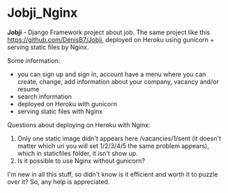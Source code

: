 # 								Jobji_Nginx

**Jobji** - Django Framework project about job. The same project like this https://github.com/DenisB7/Jobji, deployed on Heroku using gunicorn + serving static files by Nginx.

Some information:
- you can sign up and sign in, account have a menu where you can create, change, add information about your company, vacancy and/or resume
- search information
- deployed on Heroku with gunicorn
- serving static files with Nginx

Questions about deploying on Heroku with Nginx:
1. Only one static image didn't appears here /vacancies/1/sent (it doesn't matter which uri you will set 1/2/3/4/5 the same problem appears), which in staticfiles folder, it isn't show up. 
2. Is it possible to use Nginx without gunicorn? 

I'm new in all this stuff, so didn't know is it efficient and worth it to puzzle over it? So, any help is appreciated.
